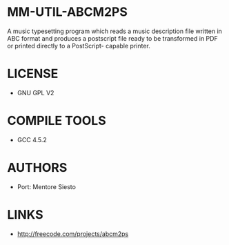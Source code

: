 MM-UTIL-ABCM2PS
================

A music typesetting program which reads a music description file written in ABC format and produces a postscript file ready to be transformed in PDF or printed directly to a PostScript- capable printer.


LICENSE
===============
* GNU GPL V2

COMPILE TOOLS
===============
* GCC 4.5.2

AUTHORS
===============
* Port: Mentore Siesto

LINKS
===============
* http://freecode.com/projects/abcm2ps
